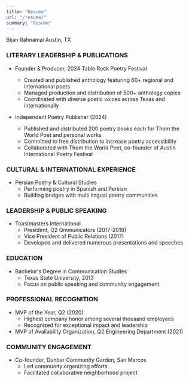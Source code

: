 ```yaml
---
title: "Resume"
url: "/resume/"
summary: "Resume"
---
```

Bijan Rahnamai
Austin, TX

### LITERARY LEADERSHIP & PUBLICATIONS
- Founder & Producer, 2024 Table Rock Poetry Festival
  * Created and published anthology featuring 60+ regional and international poets
  * Managed production and distribution of 500+ anthology copies
  * Coordinated with diverse poetic voices across Texas and internationally

- Independent Poetry Publisher (2024)
  * Published and distributed 200 poetry books each for Thom the World Poet and personal works
  * Committed to free distribution to increase poetry accessibility
  * Collaborated with Thom the World Poet, co-founder of Austin International Poetry Festival

### CULTURAL & INTERNATIONAL EXPERIENCE
- Persian Poetry & Cultural Studies
  * Performing poetry in Spanish and Persian
  * Building bridges with multi lingual poetry communities

### LEADERSHIP & PUBLIC SPEAKING
- Toastmasters International
  * President, Q2 Qmmunicators (2017-2018)
  * Vice President of Public Relations (2017)
  * Developed and delivered numerous presentations and speeches

### EDUCATION
- Bachelor's Degree in Communication Studies
  * Texas State University, 2013
  * Focus on public speaking and community engagement

### PROFESSIONAL RECOGNITION
- MVP of the Year, Q2 (2020)
  * Highest company honor among several thousand employees
  * Recognized for exceptional impact and leadership
- MVP of Availability Organization, Q2 Engineering Department (2021)

### COMMUNITY ENGAGEMENT
- Co-founder, Dunbar Community Garden, San Marcos
  * Led community organizing efforts
  * Facilitated collaborative neighborhood project
